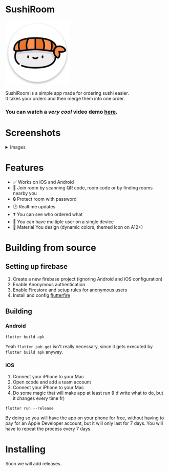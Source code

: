 # SushiRoom

<img width=200 src="mockup/logo.png" />

SushiRoom is a simple app made for ordering sushi easier. \
It takes your orders and then merge them into one order.

### You can watch a _very cool_ video demo [here](https://www.youtube.com/watch?v=GmlHmPUcxDw).

# Screenshots

<details>
    <summary>Images</summary>
    <img width=200 src="mockup/1.png" />
    <img width=200 src="mockup/2.png" />
    <img width=200 src="mockup/3.png" />
    <img width=200 src="mockup/4.png" />
    <img width=200 src="mockup/5.png" />
    <img width=200 src="mockup/6.png" />
    <img width=200 src="mockup/7.png" />
    <img width=200 src="mockup/8.png" />
    <img width=200 src="mockup/9.png" />
    <img width=200 src="mockup/10.png" />

</details>

# Features

- ✅ Works on iOS and Android
- 📍 Join room by scanning QR code, room code or by finding rooms nearby you
- 🔒 Protect room with password
- 🕒 Realtime updates
- ❓ You can see who ordered what
- 👥 You can have multiple user on a single device
- 🎨 Material You design (dynamic colors, themed icon on A12+)

# Building from source

## Setting up firebase

1. Create a new firebase project (ignoring Android and iOS configuration)
2. Enable Anonymous authentication
3. Enable Firestore and setup rules for anonymous users
4. Install and config [flutterfire](https://firebase.google.com/docs/flutter/setup)

## Building

### Android

```
flutter build apk
```

Yeah `flutter pub get` isn't really necessary, since it gets executed by `flutter build apk` anyway.

### iOS

1. Connect your iPhone to your Mac
2. Open xcode and add a team account
3. Connect your iPhone to your Mac
4. Do some magic that will make app at least run (I'd write what to do, but it changes every time fr)

```
flutter run --release
```

By doing so you will have the app on your phone for free, without having to pay for an Apple Developer account, but it will only last for 7 days.
You will have to repeat the process every 7 days.

# Installing

Soon we will add releases.
